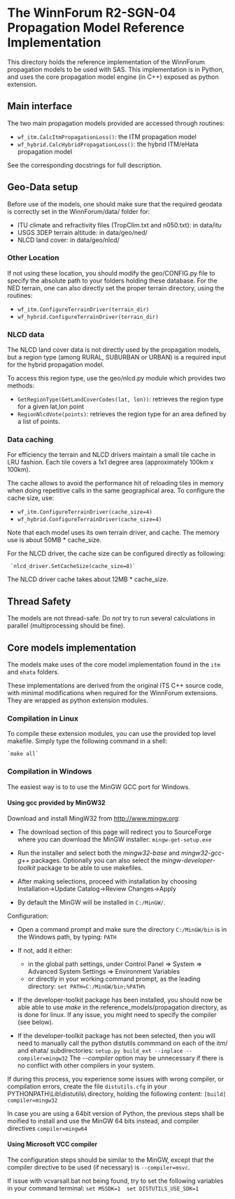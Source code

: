 # The WinnForum R2-SGN-04 Propagation Model Reference Implementation

This directory holds the reference implementation of the WinnForum propagation
models to be used with SAS. This implementation is in Python, and uses the
core propagation model engine (in C++) exposed as python extension.

## Main interface

The two main propagation models provided are accessed through routines:

  - `wf_itm.CalcItmPropagationLoss()`: the ITM propagation model
  - `wf_hybrid.CalcHybridPropagationLoss()`: the hybrid ITM/eHata propagation model

See the corresponding docstrings for full description.

## Geo-Data setup

Before use of the models, one should make sure that the required geodata is
correctly set in the WinnForum/data/ folder for:

  - ITU climate and refractivity files (TropClim.txt and n050.txt): in data/itu
  - USGS 3DEP terrain altitude: in data/geo/ned/
  - NLCD land cover: in data/geo/nlcd/

### Other Location

If not using these location, you should modify the geo/CONFIG.py file to specify
the absolute path to your folders holding these database.
For the NED terrain, one can also directly set the proper terrain directory,
using the routines:

  - `wf_itm.ConfigureTerrainDriver(terrain_dir)`
  - `wf_hybrid.ConfigureTerrainDriver(terrain_dir)`

### NLCD data

The NLCD land cover data is not directly used by the propagation models, but
a region type (among RURAL, SUBURBAN or URBAN) is a required input for the
hybrid propagation model.

To access this region type, use the geo/nlcd.py module which provides two
methods:

 - `GetRegionType(GetLandCoverCodes(lat, lon))`: retrieves the region type for a given lat,lon point
 - `RegionNlcdVote(points)`: retrieves the region type for an area defined by a
 list of points.

### Data caching

For efficiency the terrain and NLCD drivers maintain a small tile cache in LRU fashion.
Each tile covers a 1x1 degree area (approximately 100km x 100km).

The cache allows to avoid the performance hit of reloading tiles in memory when 
doing repetitive calls in the same geographical area.
To configure the cache size, use:

  - `wf_itm.ConfigureTerrainDriver(cache_size=4)`
  - `wf_hybrid.ConfigureTerrainDriver(cache_size=4)`

Note that each model uses its own terrain driver, and cache.
The memory use is about 50MB * cache_size.

For the NLCD driver, the cache size can be configured directly as following:

     `nlcd_driver.SetCacheSize(cache_size=8)`

The NLCD driver cache takes about 12MB * cache_size.

## Thread Safety

The models are not thread-safe. Do *not* try to run several calculations in parallel
(multiprocessing should be fine).

## Core models implementation

The models make uses of the core model implementation found in the `itm` and
`ehata` folders.

These implementations are derived from the original ITS C++ source code, with 
minimal modifications when required for the WinnForum extensions.
They are wrapped as python extension modules.

### Compilation in Linux

To compile these extension modules, you can use the provided top level makefile.
Simply type the following command in a shell:

    `make all`

### Compilation in Windows

The easiest way is to to use the MinGW GCC port for Windows.

#### Using gcc provided by MinGW32

Download and install MingW32 from http://www.mingw.org:

 - The download section of this page will redirect you to SourceForge where you can
 download the MinGW installer: `mingw-get-setup.exe`

 - Run the installer and select both the *mingw32-base* and *mingw32-gcc-g++* packages.
 Optionally you can also select the *mingw-developer-toolkit* package to be able to use makefiles.
 
 - After making selections, proceed with installation by choosing Installation->Update Catalog->Review Changes->Apply

 - By default the MinGW will be installed in `C:/MinGW/`.

Configuration:

 - Open a command prompt and make sure the directory `C:/MinGW/bin` is in the Windows path, by typing: `PATH`
 
 - If not, add it either:
 
   + in the global path settings, under Control Panel => System => Advanced System Settings => Environment Variables
   + or directly in your working command prompt, as the leading directory:
     `set PATH=C:/MinGW/bin;%PATH%`
 
 - If the developer-toolkit package has been installed, you should now be able able to use *make* in the reference_models/propagation directory, as is done for linux. If any issue, you might need to specify the compiler (see below).
 
 - If the developer-toolkit package has not been selected, then you will need to manually call the python distutils commmand on each of the itm/ and ehata/ subdirectories:
   `setup.py build_ext --inplace --compiler=mingw32` 
   The *--compiler* option may be unnecessary if there is no conflict with other compilers in your system.
   
If during this process, you experience some issues with wrong compiler, or compilation errors, create the file `distutils.cfg` in your PYTHONPATH\Lib\distutils\ directory, holding the following content:
    ```
    [build]
    compiler=mingw32
    ```

In case you are using a 64bit version of Python, the previous steps shall be moified to install and use the MinGW 64 bits instead, and compiler directives `compiler=mingw64`

#### Using Microsoft VCC compiler

The configuration steps should be similar to the MinGW, except that the compiler directive to be used (if necessary) is `--compiler=msvc`.

If issue with vcvarsall.bat not being found, try to set the following variables in your command terminal:
    ```
    set MSSDK=1 
    set DISTUTILS_USE_SDK=1
    ```

